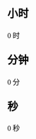<div>
    <iframe
        src="./index.html"
        height=400
        width=90%
        frameborder=0
        allowfullscreen
        srcdoc='<!DOCTYPE html>
<html lang="en">
<head>
    <meta charset="UTF-8">
    <meta name="viewport" content="width=device-width, initial-scale=1.0">
    <title>Document</title>
    <style>
        #hour,
        #mi,
        #se {
            line-height: 30px;
            min-height: 30px;
            display: inline-block;
            font-weight: 500;
        }
    </style>
</head>
<body>
    <h2>小时</h2>
    <div id="hour">0</div> 时
    <h2>分钟</h2>
    <div id="mi">0</div> 分
    <h2>秒</h2>
    <div id="se">0</div> 秒
    <script>
        const h = document.getElementById("hour");
        const m = document.getElementById("mi");
        const s = document.getElementById("se");
        function diff() {
            const now = new Date().getTime()
            const next = new Date("2023-09-28 19:00:00").getTime()
            const result = (next - now) / 1000
            return result;
        }
        setInterval(() => {
            const differ = diff()
            s.innerText = parseInt(differ)
        }, 1000);
        setInterval(() => {
            const differ = diff()
            m.innerText = parseInt(differ / 60)
            h.innerText = parseInt(differ / 60 / 60)
        }, 1000 * 60);
    </script>
</body>
</html>'
    >
    </iframe>
</div>
